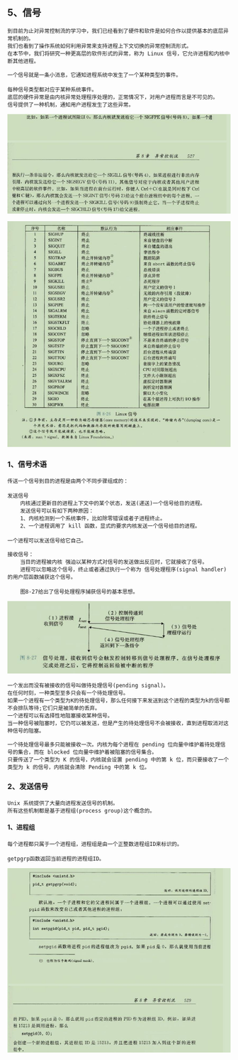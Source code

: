 ## 5、信号

```
到目前为止对异常控制流的学习中，我们已经看到了硬件和软件是如何合作以提供基本的底层异常机制的。
我们也看到了操作系统如何利用异常来支持进程上下文切换的异常控制流形式。
在本节中，我们将研究一种更高层的软件形式的异常，称为 Linux 信号，它允许进程和内核中断其他进程。
```

```
一个信号就是一条小消息，它通知进程系统中发生了一个某种类型的事件。

每种信号类型都对应于某种系统事件。
底层的硬件异常是由内核异常处理程序处理的，正常情况下，对用户进程而言是不可见的。
信号提供了一种机制，通知用户进程发生了这些异常。
```

![](images08-01-02/01-01.jpg)

![](images08-01-02/01-02.jpg)



### 1、信号术语

```
传送一个信号到目的进程是由两个不同步骤组成的：

发送信号
	内核通过更新目的进程上下文中的某个状态，发送(递送)一个信号给目的进程。
	发送信号可以有如下两种原因：
	1、内核检测到一个系统事件，比如除零错误或者子进程终止。
	2、一个进程调用了 kill 函数，显式的要求内核发送一个信号给目的进程。
	
一个进程可以发送信号给它自己。
```

```
接收信号：
	当目的进程被内核 强迫以某种方式对信号的发送做出反应时，它就接收了信号。
	进程可以忽略这个信号，终止或者通过执行一个称为 信号处理程序(signal handler)的用户层函数捕获这个信号。
	
	图8-27给出了信号处理程序捕获信号的基本思想。
```

![](images08-01-02/01-03.jpg)

```
一个发出而没有被接收的信号叫做待处理信号(pending signal)。
在任何时刻，一种类型至多只会有一个待处理信号。
如果一个进程有一个类型为K的待处理信号，那么任何接下来发送到这个进程的类型为k的信号都不会排队等待;它们只是被简单的丢弃。
一个进程可以有选择性地阻塞接收某种信号。
当一种信号被阻塞时，它仍可以被发送，但是产生的待处理信号不会被接收，直到进程取消对这种信号的阻塞。
```

```
一个待处理信号最多只能被接收一次。内核为每个进程在 pending 位向量中维护着待处理信号的集合，而在 blocked 位向量中维护着被阻塞的信号集合。
只要传送了一个类型为 K 的信号，内核就会设置 pending 中的第 k 位，而只要接收了一个类型为 k 的信号，内核就会清除 Pending 中的第 k 位。
```



### 2、发送信号

```
Unix 系统提供了大量向进程发送信号的机制。
所有这些机制都是基于进程组(process group)这个概念的。
```

#### 1、进程组

```
每个进程都只属于一个进程组，进程组是由一个正整数进程组ID来标识的。

getpgrp函数返回当前进程的进程组ID。
```

![](images08-01-02/01-04.jpg)





























